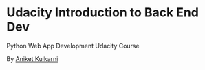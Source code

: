 # Udacity Introduction to Back End Dev
Python Web App Development Udacity Course

By [Aniket Kulkarni](https://github.com/parkthebusfc)
